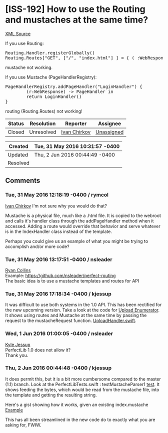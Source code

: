 # [ISS-192] How to use the Routing and mustaches at the same time?

[XML Source](./xml/ISS-192.xml)
<p><p>If you use Routing:</p>
<div class="code panel" style="border-width: 1px;"><div class="codeContent panelContent">
<pre class="code-java">
Routing.Handler.registerGlobally()
Routing.Routes[<span class="code-quote">"GET"</span>, [<span class="code-quote">"/"</span>, <span class="code-quote">"index.html"</span>] ] = { (_:WebResponse) in <span class="code-keyword">return</span> IndexHandler() }
</pre>
</div></div>
<p>mustache not working.</p>

<p>If you use Mustache (PageHandlerRegistry):</p>
<div class="code panel" style="border-width: 1px;"><div class="codeContent panelContent">
<pre class="code-java">
PageHandlerRegistry.addPageHandler(<span class="code-quote">"LoginHandler"</span>) {
		(r:WebResponse) -&gt; PageHandler in
		<span class="code-keyword">return</span> LoginHandler()
}
</pre>
</div></div>
<p>routing (Routing.Routes) not working!</p></p>





Status|Resolution|Reporter|Assignee
------|----------|--------|--------
Closed|Unresolved|[Ivan Chirkov](nsleader)|[Unassigned]($-1)





Created|Tue, 31 May 2016 10:31:57 -0400
-------|--------------
Updated|Thu, 2 Jun 2016 00:44:49 -0400
Resolved|


## Comments




### Tue, 31 May 2016 12:18:19 -0400 / rymcol 

<p><p><a href="http://jira.perfect.org:8080/secure/ViewProfile.jspa?name=nsleader" class="user-hover" rel="nsleader">Ivan Chirkov</a> I'm not sure why you would do that?</p>

<p>Mustache is a physical file, much like a .html file. It is copied to the webroot and calls it's handler class through the addPageHandler method when it accessed. Adding a route would override that behavior and serve whatever is in the IndexHandler class instead of the template. </p>

<p>Perhaps you could give us an example of what you might be trying to accomplish and/or more code?</p></p>


### Tue, 31 May 2016 13:17:51 -0400 / nsleader 

<p><p><a href="http://jira.perfect.org:8080/secure/ViewProfile.jspa?name=rymcol" class="user-hover" rel="rymcol">Ryan Collins</a> <br/>
Example: <a href="https://github.com/nsleader/perfect-routing" class="external-link" rel="nofollow">https://github.com/nsleader/perfect-routing</a><br/>
The basic idea is to use a mustache templates and routes for API</p></p>


### Tue, 31 May 2016 17:18:34 -0400 / kjessup 

<p><p>It was difficult to use both systems in the 1.0 API. This has been rectified for the new upcoming version. Take a look at the code for <a href="https://github.com/PerfectlySoft/PerfectExample-UploadEnumerator" class="external-link" rel="nofollow">Upload Enumerator</a>. It shows using routes and Mustache at the same time by passing the request to the mustacheRequest function. <a href="https://github.com/PerfectlySoft/PerfectExample-UploadEnumerator/blob/master/Sources/UploadHandler.swift" class="external-link" rel="nofollow">UploadHandler.swift</a>.</p></p>


### Wed, 1 Jun 2016 01:00:05 -0400 / nsleader 

<p><p><a href="http://jira.perfect.org:8080/secure/ViewProfile.jspa?name=kjessup" class="user-hover" rel="kjessup">Kyle Jessup</a> <br/>
PerfectLib 1.0 does not allow it?<br/>
Thank you.</p></p>


### Thu, 2 Jun 2016 00:44:48 -0400 / kjessup 

<p><p>It does permit this, but it is a bit more cumbersome compared to the master (1.1) branch. Look at the PerfectLibTests.swift : testMustacheParser1 <a href="https://github.com/PerfectlySoft/Perfect/blob/release-1.0.1/PerfectLib/PerfectLibTests/PerfectLibTests.swift" class="external-link" rel="nofollow">test</a>. It shows feeding the bytes, which would be read from the mustache file, into the template and getting the resulting string.</p>

<p>Here's a gist showing how it works, given an existing index.mustache <a href="https://gist.github.com/kjessup/605a4aace3d37591d1aba34d8f4c786f" class="external-link" rel="nofollow">Example</a></p>

<p>This has all been streamlined in the new code do to exactly what you are asking for, FWIW.</p></p>


